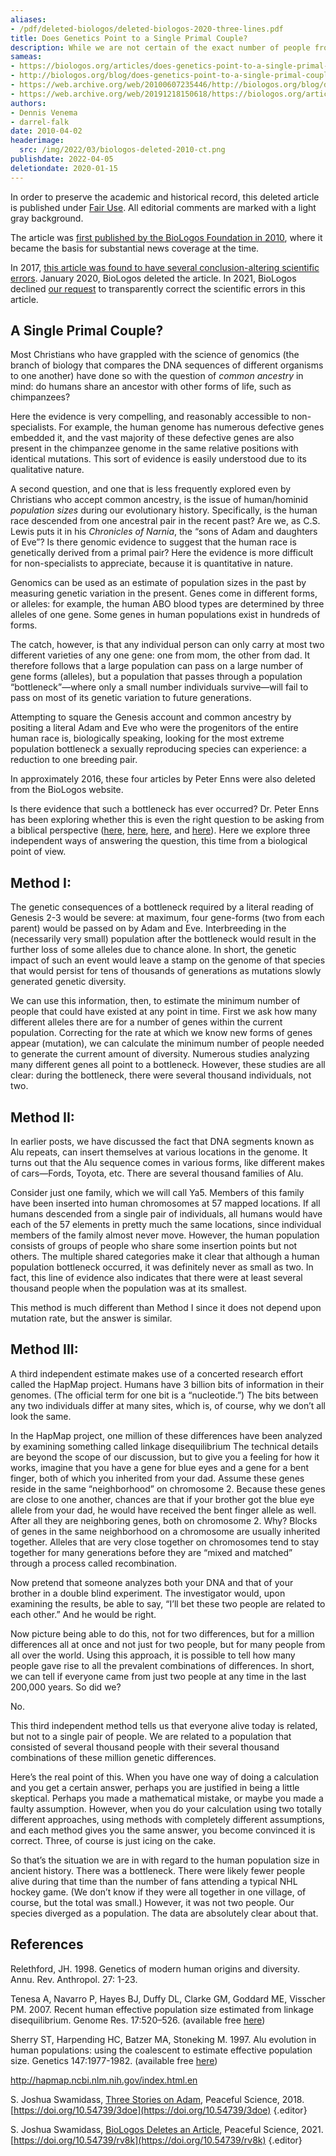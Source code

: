 ```yaml
---
aliases:
- /pdf/deleted-biologos/deleted-biologos-2020-three-lines.pdf
title: Does Genetics Point to a Single Primal Couple?
description: While we are not certain of the exact number of people from whom we descended, the data clearly and strongly suggests that it was not from a single couple; our species diverged as a population.
sameas:
- https://biologos.org/articles/does-genetics-point-to-a-single-primal-couple
- http://biologos.org/blog/does-genetics-point-to-a-single-primal-couple/
- https://web.archive.org/web/20100607235446/http://biologos.org/blog/does-genetics-point-to-a-single-primal-couple/
- https://web.archive.org/web/20191218150618/https://biologos.org/articles/does-genetics-point-to-a-single-primal-couple
authors:
- Dennis Venema
- darrel-falk
date: 2010-04-02
headerimage: 
  src: /img/2022/03/biologos-deleted-2010-ct.png
publishdate: 2022-04-05
deletiondate: 2020-01-15
---
```


<div class="editor-note expand-right">

In order to preserve the academic and historical record, this deleted article is published under [Fair Use](/prints/fair-use-deleted). All editorial comments are marked with a light gray background.

The article was [first published by the BioLogos Foundation in 2010](https://web.archive.org/web/20100607235446/http://biologos.org/blog/does-genetics-point-to-a-single-primal-couple/), where it became the basis for substantial news coverage at the time.

In 2017, [this article was found to have several conclusion-altering scientific errors](/articles/three-stories-on-adam). January 2020, BioLogos deleted the article. In 2021, BioLogos declined [our request](/articles/biologos-stealth-deletes-an-article) to transparently correct the scientific errors in this article.

</div>

## A Single Primal Couple?

Most Christians who have grappled with the science of genomics (the branch of biology that compares the DNA sequences of different organisms to one another) have done so with the question of *common ancestry* in mind: do humans share an ancestor with other forms of life, such as chimpanzees?

Here the evidence is very compelling, and reasonably accessible to non-specialists. For example, the human genome has numerous defective genes embedded it, and the vast majority of these defective genes are also present in the chimpanzee genome in the same relative positions with identical mutations. This sort of evidence is easily understood due to its qualitative nature.

A second question, and one that is less frequently explored even by Christians who accept common ancestry, is the issue of human/hominid *population sizes* during our evolutionary history. Specifically, is the human race descended from one ancestral pair in the recent past? Are we, as C.S. Lewis puts it in his *Chronicles of Narnia*, the “sons of Adam and daughters of Eve”? Is there genomic evidence to suggest that the human race is genetically derived from a primal pair? Here the evidence is more difficult for non-specialists to appreciate, because it is quantitative in nature.

Genomics can be used as an estimate of population sizes in the past by measuring genetic variation in the present. Genes come in different forms, or alleles: for example, the human ABO blood types are determined by three alleles of one gene. Some genes in human populations exist in hundreds of forms.

The catch, however, is that any individual person can only carry at most two different varieties of any one gene: one from mom, the other from dad. It therefore follows that a large population can pass on a large number of gene forms (alleles), but a population that passes through a population “bottleneck”—where only a small number individuals survive—will fail to pass on most of its genetic variation to future generations.

Attempting to square the Genesis account and common ancestry by positing a literal Adam and Eve who were the progenitors of the entire human race is, biologically speaking, looking for the most extreme population bottleneck a sexually reproducing species can experience: a reduction to one breeding pair.

<aside class="editor-note aside-xl-right">

In approximately 2016,  these four articles by Peter Enns were also deleted from the BioLogos website.

</aside>

Is there evidence that such a bottleneck has ever occurred? Dr. Peter Enns has been exploring whether this is even the right question to be asking from a biblical perspective ([here](https://web.archive.org/web/20100614012613/http://biologos.org/blog/pauls-adam-part-i), [here](https://web.archive.org/web/20100607235446/http://biologos.org/blog/pauls-adam-part-2/), [here](https://web.archive.org/web/20100620121543/http://biologos.org/blog/pauls-adam-part-3/), and [here](https://web.archive.org/web/20100611152209/http://biologos.org/blog/pauls-adam-part-4)). Here we explore three independent ways of answering the question, this time from a biological point of view.


## Method I:

The genetic consequences of a bottleneck required by a literal reading of Genesis 2-3 would be severe: at maximum, four gene-forms (two from each parent) would be passed on by Adam and Eve. Interbreeding in the (necessarily very small) population after the bottleneck would result in the further loss of some alleles due to chance alone. In short, the genetic impact of such an event would leave a stamp on the genome of that species that would persist for tens of thousands of generations as mutations slowly generated genetic diversity.

We can use this information, then, to estimate the minimum number of people that could have existed at any point in time. First we ask how many different alleles there are for a number of genes within the current population. Correcting for the rate at which we know new forms of genes appear (mutation), we can calculate the minimum number of people needed to generate the current amount of diversity. Numerous studies analyzing many different genes all point to a bottleneck. However, these studies are all clear: during the bottleneck, there were several thousand individuals, not two.

## Method II:

In earlier posts, we have discussed the fact that DNA segments known as Alu repeats, can insert themselves at various locations in the genome. It turns out that the Alu sequence comes in various forms, like different makes of cars—Fords, Toyota, etc. There are several thousand families of Alu.

Consider just one family, which we will call Ya5. Members of this family have been inserted into human chromosomes at 57 mapped locations. If all humans descended from a single pair of individuals, all humans would have each of the 57 elements in pretty much the same locations, since individual members of the family almost never move. However, the human population consists of groups of people who share some insertion points but not others. The multiple shared categories make it clear that although a human population bottleneck occurred, it was definitely never as small as two. In fact, this line of evidence also indicates that there were at least several thousand people when the population was at its smallest.

This method is much different than Method I since it does not depend upon mutation rate, but the answer is similar.

## Method III:

A third independent estimate makes use of a concerted research effort called the HapMap project. Humans have 3 billion bits of information in their genomes. (The official term for one bit is a “nucleotide.”) The bits between any two individuals differ at many sites, which is, of course, why we don’t all look the same.

In the HapMap project, one million of these differences have been analyzed by examining something called linkage disequilibrium The technical details are beyond the scope of our discussion, but to give you a feeling for how it works, imagine that you have a gene for blue eyes and a gene for a bent finger, both of which you inherited from your dad. Assume these genes reside in the same “neighborhood” on chromosome 2. Because these genes are close to one another, chances are that if your brother got the blue eye allele from your dad, he would have received the bent finger allele as well. After all they are neighboring genes, both on chromosome 2. Why? Blocks of genes in the same neighborhood on a chromosome are usually inherited together. Alleles that are very close together on chromosomes tend to stay together for many generations before they are “mixed and matched” through a process called recombination.

Now pretend that someone analyzes both your DNA and that of your brother in a double blind experiment. The investigator would, upon examining the results, be able to say, “I’ll bet these two people are related to each other.” And he would be right.

Now picture being able to do this, not for two differences, but for a million differences all at once and not just for two people, but for many people from all over the world. Using this approach, it is possible to tell how many people gave rise to all the prevalent combinations of differences. In short, we can tell if everyone came from just two people at any time in the last 200,000 years. So did we?

No.

This third independent method tells us that everyone alive today is related, but not to a single pair of people. We are related to a population that consisted of several thousand people with their several thousand combinations of these million genetic differences.

Here’s the real point of this. When you have one way of doing a calculation and you get a certain answer, perhaps you are justified in being a little skeptical. Perhaps you made a mathematical mistake, or maybe you made a faulty assumption. However, when you do your calculation using two totally different approaches, using methods with completely different assumptions, and each method gives you the same answer, you become convinced it is correct. Three, of course is just icing on the cake.

So that’s the situation we are in with regard to the human population size in ancient history. There was a bottleneck. There were likely fewer people alive during that time than the number of fans attending a typical NHL hockey game. (We don’t know if they were all together in one village, of course, but the total was small.) However, it was not two people. Our species diverged as a population. The data are absolutely clear about that.

<div class="references">

## References

Relethford, JH. 1998. Genetics of modern human origins and diversity. Annu. Rev. Anthropol. 27: 1-23.

Tenesa A, Navarro P, Hayes BJ, Duffy DL, Clarke GM, Goddard ME, Visscher PM. 2007. Recent human effective population size estimated from linkage disequilibrium. Genome Res. 17:520–526. (available free [here](https://genome.cshlp.org/content/17/4/520.full))

Sherry ST, Harpending HC, Batzer MA, Stoneking M. 1997. Alu evolution in human populations: using the coalescent to estimate effective population size. Genetics 147:1977-1982. (available free [here](http://www.genetics.org/cgi/reprint/147/4/1977))

http://hapmap.ncbi.nlm.nih.gov/index.html.en

S. Joshua Swamidass, [Three Stories on Adam](/articles/three-stories-on-adam/), Peaceful Science, 2018. [https://doi.org/10.54739/3doe](https://doi.org/10.54739/3doe)
{.editor}

S. Joshua Swamidass, [BioLogos Deletes an Article](/articles/biologos-stealth-deletes-an-article/), Peaceful Science, 2021. [https://doi.org/10.54739/rv8k](https://doi.org/10.54739/rv8k)
{.editor}

</div>

